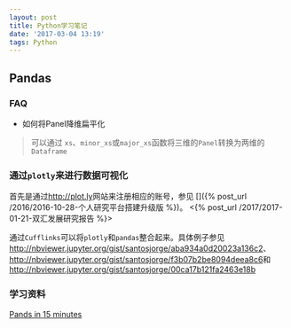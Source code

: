 ```yaml
---
layout: post
title: Python学习笔记
date: '2017-03-04 13:19'
tags: Python
---
```


## Pandas

### FAQ

- 如何将Panel降维扁平化

> 可以通过 `xs`、`minor_xs`或`major_xs`函数将三维的`Panel`转换为两维的`Dataframe`

### 通过`plotly`来进行数据可视化

首先是通过<http://plot.ly>网站来注册相应的账号，参见
[]({% post_url /2016/2016-10-28-个人研究平台搭建升级版 %})。
<{% post_url /2017/2017-01-21-双汇发展研究报告 %}>

通过`Cufflinks`可以将`plotly`和`pandas`整合起来。具体例子参见<http://nbviewer.jupyter.org/gist/santosjorge/aba934a0d20023a136c2>、<http://nbviewer.jupyter.org/gist/santosjorge/f3b07b2be8094deea8c6>和<http://nbviewer.jupyter.org/gist/santosjorge/00ca17b121fa2463e18b>

### 学习资料

[Pands in 15 minutes](http://www.cnblogs.com/chaosimple/p/4153083.html)
